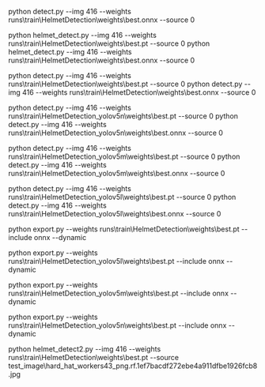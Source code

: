 

python detect.py --img 416 --weights runs\train\HelmetDetection\weights\best.onnx --source 0

python helmet_detect.py --img 416 --weights runs\train\HelmetDetection\weights\best.pt --source 0
python helmet_detect.py --img 416 --weights runs\train\HelmetDetection\weights\best.onnx --source 0

python detect.py --img 416 --weights runs\train\HelmetDetection\weights\best.pt --source 0
python detect.py --img 416 --weights runs\train\HelmetDetection\weights\best.onnx --source 0

python detect.py --img 416 --weights runs\train\HelmetDetection_yolov5n\weights\best.pt --source 0
python detect.py --img 416 --weights runs\train\HelmetDetection_yolov5n\weights\best.onnx --source 0

python detect.py --img 416 --weights runs\train\HelmetDetection_yolov5m\weights\best.pt --source 0
python detect.py --img 416 --weights runs\train\HelmetDetection_yolov5m\weights\best.onnx --source 0

python detect.py --img 416 --weights runs\train\HelmetDetection_yolov5l\weights\best.pt --source 0
python detect.py --img 416 --weights runs\train\HelmetDetection_yolov5l\weights\best.onnx --source 0

python export.py --weights runs\train\HelmetDetection\weights\best.pt --include onnx --dynamic

python export.py --weights runs\train\HelmetDetection_yolov5l\weights\best.pt --include onnx --dynamic

python export.py --weights runs\train\HelmetDetection_yolov5m\weights\best.pt --include onnx --dynamic

python export.py --weights runs\train\HelmetDetection_yolov5n\weights\best.pt --include onnx --dynamic

python helmet_detect2.py --img 416 --weights runs\train\HelmetDetection\weights\best.pt --source test_image\hard_hat_workers43_png.rf.1ef7bacdf272ebe4a911dfbe1926fcb8.jpg